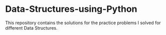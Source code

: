 # Data-Structures-using-Python
This repository contains the solutions for the practice problems I solved for different Data Structures.
